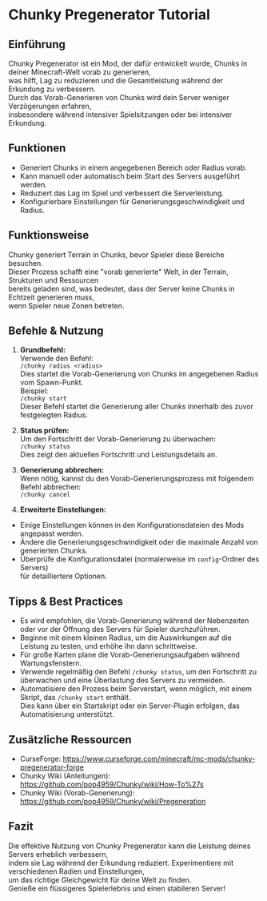 # Chunky Pregenerator Tutorial

## Einführung

Chunky Pregenerator ist ein Mod, der dafür entwickelt wurde, Chunks in deiner Minecraft-Welt vorab zu generieren,  
was hilft, Lag zu reduzieren und die Gesamtleistung während der Erkundung zu verbessern.  
Durch das Vorab-Generieren von Chunks wird dein Server weniger Verzögerungen erfahren,  
insbesondere während intensiver Spielsitzungen oder bei intensiver Erkundung.

## Funktionen

- Generiert Chunks in einem angegebenen Bereich oder Radius vorab.
- Kann manuell oder automatisch beim Start des Servers ausgeführt werden.
- Reduziert das Lag im Spiel und verbessert die Serverleistung.
- Konfigurierbare Einstellungen für Generierungsgeschwindigkeit und Radius.

## Funktionsweise

Chunky generiert Terrain in Chunks, bevor Spieler diese Bereiche besuchen.  
Dieser Prozess schafft eine "vorab generierte" Welt, in der Terrain, Strukturen und Ressourcen  
bereits geladen sind, was bedeutet, dass der Server keine Chunks in Echtzeit generieren muss,  
wenn Spieler neue Zonen betreten.

## Befehle & Nutzung

1. **Grundbefehl:**  
   Verwende den Befehl:  
   `/chunky radius <radius>`  
   Dies startet die Vorab-Generierung von Chunks im angegebenen Radius vom Spawn-Punkt.  
   Beispiel:  
   `/chunky start`  
   Dieser Befehl startet die Generierung aller Chunks innerhalb des zuvor festgelegten Radius.

2. **Status prüfen:**  
   Um den Fortschritt der Vorab-Generierung zu überwachen:  
   `/chunky status`  
   Dies zeigt den aktuellen Fortschritt und Leistungsdetails an.

3. **Generierung abbrechen:**  
   Wenn nötig, kannst du den Vorab-Generierungsprozess mit folgendem Befehl abbrechen:  
   `/chunky cancel`

4. **Erweiterte Einstellungen:**

- Einige Einstellungen können in den Konfigurationsdateien des Mods angepasst werden.
- Ändere die Generierungsgeschwindigkeit oder die maximale Anzahl von generierten Chunks.
- Überprüfe die Konfigurationsdatei (normalerweise im `config`-Ordner des Servers)  
  für detailliertere Optionen.

## Tipps & Best Practices

- Es wird empfohlen, die Vorab-Generierung während der Nebenzeiten oder vor der Öffnung des Servers für Spieler durchzuführen.
- Beginne mit einem kleinen Radius, um die Auswirkungen auf die Leistung zu testen, und erhöhe ihn dann schrittweise.
- Für große Karten plane die Vorab-Generierungsaufgaben während Wartungsfenstern.
- Verwende regelmäßig den Befehl `/chunky status`, um den Fortschritt zu überwachen und eine Überlastung des Servers zu vermeiden.
- Automatisiere den Prozess beim Serverstart, wenn möglich, mit einem Skript, das `/chunky start` enthält.  
  Dies kann über ein Startskript oder ein Server-Plugin erfolgen, das Automatisierung unterstützt.

## Zusätzliche Ressourcen

- CurseForge: https://www.curseforge.com/minecraft/mc-mods/chunky-pregenerator-forge  
- Chunky Wiki (Anleitungen): https://github.com/pop4959/Chunky/wiki/How-To%27s  
- Chunky Wiki (Vorab-Generierung): https://github.com/pop4959/Chunky/wiki/Pregeneration  

## Fazit

Die effektive Nutzung von Chunky Pregenerator kann die Leistung deines Servers erheblich verbessern,  
indem sie Lag während der Erkundung reduziert. Experimentiere mit verschiedenen Radien und Einstellungen,  
um das richtige Gleichgewicht für deine Welt zu finden.  
Genieße ein flüssigeres Spielerlebnis und einen stabileren Server!
